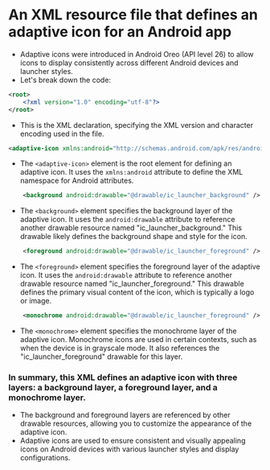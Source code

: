 # An XML resource file that defines an adaptive icon for an Android app
- Adaptive icons were introduced in Android Oreo (API level 26) to allow icons to display consistently across different Android devices and launcher styles. 
- Let's break down the code:

```xml
<root>
    <?xml version="1.0" encoding="utf-8"?>  
</root>
```

- This is the XML declaration, specifying the XML version and character encoding used in the file.

```xml
<adaptive-icon xmlns:android="http://schemas.android.com/apk/res/android"/>
```

- The `<adaptive-icon>` element is the root element for defining an adaptive icon. It uses the `xmlns:android` attribute to define the XML namespace for Android attributes.

```xml
    <background android:drawable="@drawable/ic_launcher_background" />
```

- The `<background>` element specifies the background layer of the adaptive icon. It uses the `android:drawable` attribute to reference another drawable resource named "ic_launcher_background." This drawable likely defines the background shape and style for the icon.

```xml
    <foreground android:drawable="@drawable/ic_launcher_foreground" />
```

- The `<foreground>` element specifies the foreground layer of the adaptive icon. It uses the `android:drawable` attribute to reference another drawable resource named "ic_launcher_foreground." This drawable defines the primary visual content of the icon, which is typically a logo or image.

```xml
    <monochrome android:drawable="@drawable/ic_launcher_foreground" />
```

- The `<monochrome>` element specifies the monochrome layer of the adaptive icon. Monochrome icons are used in certain contexts, such as when the device is in grayscale mode. It also references the "ic_launcher_foreground" drawable for this layer.

### In summary, this XML defines an adaptive icon with three layers: a background layer, a foreground layer, and a monochrome layer. 
- The background and foreground layers are referenced by other drawable resources, allowing you to customize the appearance of the adaptive icon. 
- Adaptive icons are used to ensure consistent and visually appealing icons on Android devices with various launcher styles and display configurations.
